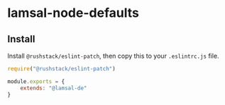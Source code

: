 # lamsal-node-defaults

## Install

Install `@rushstack/eslint-patch`, then copy this to your `.eslintrc.js` file.

```js
require("@rushstack/eslint-patch")

module.exports = {
    extends: "@lamsal-de"
}
```